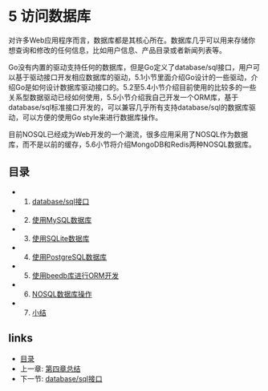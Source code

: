# 5 访问数据库
对许多Web应用程序而言，数据库都是其核心所在。数据库几乎可以用来存储你想查询和修改的任何信息，比如用户信息、产品目录或者新闻列表等。

Go没有内置的驱动支持任何的数据库，但是Go定义了database/sql接口，用户可以基于驱动接口开发相应数据库的驱动，5.1小节里面介绍Go设计的一些驱动，介绍Go是如何设计数据库驱动接口的。5.2至5.4小节介绍目前使用的比较多的一些关系型数据驱动已经如何使用，5.5小节介绍我自己开发一个ORM库，基于database/sql标准接口开发的，可以兼容几乎所有支持database/sql的数据库驱动，可以方便的使用Go style来进行数据库操作。

目前NOSQL已经成为Web开发的一个潮流，很多应用采用了NOSQL作为数据库，而不是以前的缓存，5.6小节将介绍MongoDB和Redis两种NOSQL数据库。

## 目录
   * 1. [database/sql接口](5.1.md)
   * 2. [使用MySQL数据库](5.2.md)
   * 3. [使用SQLite数据库](5.3.md)
   * 4. [使用PostgreSQL数据库](5.4.md)
   * 5. [使用beedb库进行ORM开发](5.5.md)
   * 6. [NOSQL数据库操作](5.6.md)
   * 7. [小结](5.7.md)

## links
   * [目录](<preface.md>)
   * 上一章: [第四章总结](<4.6.md>)
   * 下一节: [database/sql接口](<5.1.md>)
